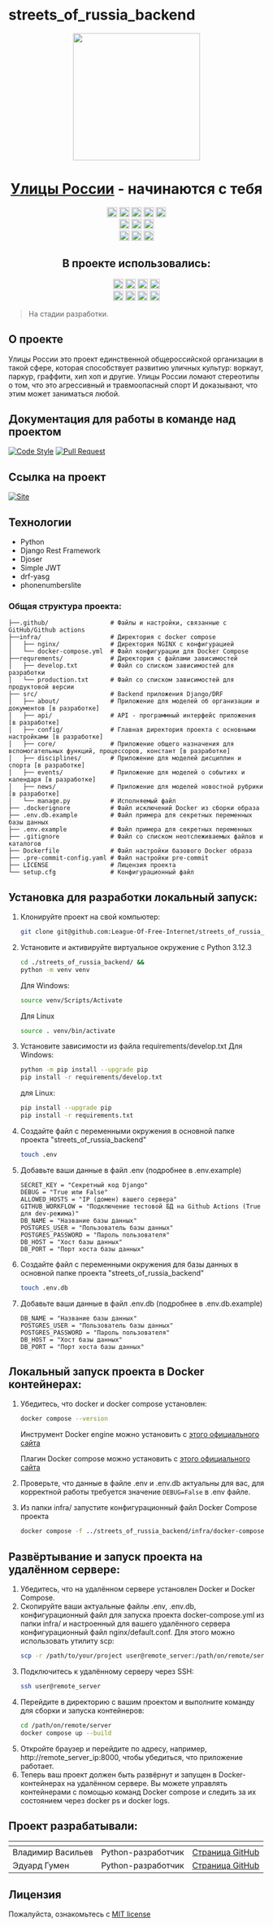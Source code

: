 # streets_of_russia_backend

<div align="center">
<!-- Title: -->
  <a href="https://github.com/League-Of-Free-Internet">
    <img src="https://avatars.githubusercontent.com/u/156543782?s=400&u=7125039f153801ba2b620fd12b655afd690cb7aa&v=4" height="250">
  </a>
  <h1><a href="https://streetrussia.ru/">Улицы России</a> - начинаются с тебя</h1>
<!-- Labels: -->
  <!-- First row: -->
  <a href="https://github.com/League-Of-Free-Internet/empty_project" style="text-decoration: none;"><img src="https://img.shields.io/github/contributors/League-Of-Free-Internet/empty_project" height="20" alt="Contributions"></a>
    <img src="https://pypi-camo.freetls.fastly.net/18c2771271928b1071e8d436680f9a0abf272294/68747470733a2f2f696d672e736869656c64732e696f2f707970692f762f646a616e676f726573746672616d65776f726b2e737667?style=flat-square" height="20">
    <img src="https://img.shields.io/github/repo-size/League-Of-Free-Internet/empty_project" height="20" alt="repo-size">
    <img src="https://img.shields.io/github/languages/code-size/League-Of-Free-Internet/empty_project" height="20" alt="code-size">
  <a href="https://img.shields.io/github/license/League-Of-Free-Internet/empty_project" style="text-decoration: none;"><img src="https://img.shields.io/github/license/League-Of-Free-Internet/empty_project" height="20" alt="license"></a>
  <!-- Second row: -->
  <br>
  <a href="https://github.com/League-Of-Free-Internet/empty_project/actions" style="text-decoration: none;"><img src="https://img.shields.io/github/actions/workflow/status/League-Of-Free-Internet/empty_project/empty_project_workflow.yml?label=workflow%20build" height="20" alt="GitHub Workflow Status"></a>
  <a href="https://github.com/pre-commit/pre-commit" style="text-decoration: none;"><img src="https://img.shields.io/badge/pre--commit-enabled-brightgreen?logo=pre-commit&logoColor=white&style=flat-square" height="20" alt="pre-commit"></a>
  <a href="https://github.com/psf/black" style="text-decoration: none;"><img src="https://img.shields.io/static/v1?label=code%20style&message=black&color=black&style=flat-square" height="20" alt="code style: black"></a>
  <!-- Third row: -->
  <br>
  <a href="https://github.com/League-Of-Free-Internet/empty_project/branches" style="text-decoration: none;"><img src="https://img.shields.io/github/commit-activity/w/League-Of-Free-Internet/empty_project" height="20" alt="commit-activity"></a>
  <a href="https://github.com/League-Of-Free-Internet/empty_project/branches" style="text-decoration: none;"><img src="https://img.shields.io/github/last-commit/League-Of-Free-Internet/empty_project" height="20" alt="last-commit"></a>
  <a href="https://github.com/orgs/League-Of-Free-Internet/projects/2" style="text-decoration: none;"><img src="https://img.shields.io/github/issues/League-Of-Free-Internet/empty_project" height="20" alt="issues"></a>

<!-- Short description: -->
  <h2>В проекте использовались:</h2>
  <a href="https://www.python.org/" style="text-decoration: none;"><img src="https://img.shields.io/badge/Python-3.12-blue?style=flat&logo=python&logoColor=ffdd54" height="20" alt="python"></a>
  <a href="https://www.djangoproject.com/" style="text-decoration: none;"><img src="https://img.shields.io/badge/Django-5.0.6-blue?style=flat&logo=django" height="20" alt="django"></a>
  <a href="https://www.django-rest-framework.org/" style="text-decoration: none;"><img src="https://img.shields.io/badge/DRF-3.15.1-blue?style=flat&logo=rest-framework" height="20" alt="django-rest-framework"></a>
  <a href="https://gunicorn.org/" style="text-decoration: none;"><img src="https://img.shields.io/badge/Gunicorn-22.0.0-blue?style=flat&logo=gunicorn" height="20" alt="gunicorn"></a>
  <br>
  <a href="https://daviddrysdale.github.io/python-phonenumbers/" style="text-decoration: none;"><img src="https://img.shields.io/badge/phonenumberslite-8.13.37-blue?style=flat&logo=phonenumberslite" height="20" alt="python-phonenumbers"></a>
  <a href="https://drf-yasg.readthedocs.io/en/stable/readme.html" style="text-decoration: none;"><img src="https://img.shields.io/badge/drf_yasg-1.21.7-blue?style=flat&logo=drf-yasg" height="20" alt="drf-yasg"></a>
  <a href="https://django-rest-framework-simplejwt.readthedocs.io/en/latest/" style="text-decoration: none;"><img src="https://img.shields.io/badge/simplejwt-5.3.1-blue?style=flat&logo=simplejwt" height="20" alt="django-rest-framework-simplejwt"></a>
  <a href="https://www.docker.com/" style="text-decoration: none;"><img src="https://img.shields.io/badge/Docker-new-blue?style=flat&logo=docker" height="20" alt="docker"></a>
</div>

> На стадии разработки.

## О проекте

Улицы России это проект единственной общероссийской организации в такой сфере, которая способствует
развитию уличных культур: воркаут, паркур, граффити, хип хоп и другие.
Улицы России ломают стереотипы о том, что это агрессивный и травмоопасный спорт
И доказывают, что этим может заниматься любой.

## Документация для работы в команде над проектом

[![Code Style](https://img.shields.io/badge/Прочитать-Документацию_Code_Style-blue?style=for-the-badge)](https://github.com//League-Of-Free-Internet/empty_project/blob/dev/.github/docs/code_style_rules.md) [![Pull Request](https://img.shields.io/badge/Прочитать-Документацию_Pull_Request-2ea44f?style=for-the-badge)](https://github.com/League-Of-Free-Internet/empty_project/blob/dev/.github/docs/pull_request_rules.md)

## Ссылка на проект

[![Site](https://img.shields.io/badge/Перейти_на-Сайт-2ea44f?style=for-the-badge)]()

## Технологии

- Python
- Django Rest Framework
- Djoser
- Simple JWT
- drf-yasg
- phonenumberslite

### Общая структура проекта:

```
├──.github/                 # Файлы и настройки, связанные с GitHub/Github actions
├──infra/                   # Директория с docker compose
│   ├── nginx/              # Директория NGINX с конфигурацией
│   └── docker-compose.yml  # Файл конфигурации для Docker Compose
├──requrements/             # Директория с файлами зависимостей
│   ├── develop.txt         # Файл со списком зависимостей для разработки
│   └── production.txt      # Файл со списком зависимостей для продуктовой версии
├── src/                    # Backend приложения Django/DRF
│   ├── about/              # Приложение для моделей об организации и документов [в разработке]
│   ├── api/                # API - программный интерфейс приложения [в разработке]
│   ├── config/             # Главная директория проекта с основными настройками [в разработке]
│   ├── core/               # Приложение общего назначения для вспомогательных функций, процессоров, констант [в разработке]
│   ├── disciplines/        # Приложение для моделей дисциплин и спорта [в разработке]
│   ├── events/             # Приложение для моделей о событиях и календаря [в разработке]
│   ├── news/               # Приложение для моделей новостной рубрики [в разработке]
│   └── manage.py           # Исполняемый файл
├── .dockerignore           # Файл исключений Docker из сборки образа
├── .env.db.example         # Файл примера для секретных переменных базы данных
├── .env.example            # Файл примера для секретных переменных
├── .gitignore              # Файл со списком неотслеживаемых файлов и каталогов
├── Dockerfile              # Файл настройки базового Docker образа
├── .pre-commit-config.yaml # Файл настройки pre-commit
├── LICENSE                 # Лицензия проекта
└── setup.cfg               # Конфигурационный файл
```
## Установка для разработки локальный запуск:

1. Клонируйте проект на свой компьютер:
    ```bash
    git clone git@github.com:League-Of-Free-Internet/streets_of_russia_backend.git
    ```
2. Установите и активируйте виртуальное окружение c Python 3.12.3
    ```bash
    cd ./streets_of_russia_backend/ &&
    python -m venv venv
    ```
    Для Windows:
    ```bash
    source venv/Scripts/Activate
    ```
    Для Linux
    ```bash
    source . venv/bin/activate
    ```
3. Установите зависимости из файла requirements/develop.txt
    Для Windows:
    ```bash
    python -m pip install --upgrade pip
    pip install -r requirements/develop.txt
    ```
    для Linux:
    ```bash
    pip install --upgrade pip
    pip install -r requirements.txt
    ```
4. Создайте файл с переменными окружения в основной папке проекта "streets_of_russia_backend"
    ```bash
    touch .env
    ```
5. Добавьте ваши данные в файл .env (подробнее в .env.example)
    ```
    SECRET_KEY = "Секретный код Django"
    DEBUG = "True или False"
    ALLOWED_HOSTS = "IP (домен) вашего сервера"
    GITHUB_WORKFLOW = "Подключение тестовой БД на Github Actions (True для dev-режима)"
    DB_NAME = "Название базы данных"
    POSTGRES_USER = "Пользователь базы данных"
    POSTGRES_PASSWORD = "Пароль пользователя"
    DB_HOST = "Хост базы данных"
    DB_PORT = "Порт хоста базы данных"
    ```
6. Создайте файл с переменными окружения для базы данных в основной папке проекта "streets_of_russia_backend"
    ```bash
    touch .env.db
    ```
7. Добавьте ваши данные в файл .env.db (подробнее в .env.db.example)
    ```
    DB_NAME = "Название базы данных"
    POSTGRES_USER = "Пользователь базы данных"
    POSTGRES_PASSWORD = "Пароль пользователя"
    DB_HOST = "Хост базы данных"
    DB_PORT = "Порт хоста базы данных"
    ```

## Локальный запуск проекта в Docker контейнерах:

1. Убедитесь, что docker и docker compose установлен:
    ```bash
   docker compose --version
    ```
    Инструмент Docker engine можно установить с [этого официального сайта](https://docs.docker.com/engine/install/)

    Плагин Docker compose можно установить с [этого официального сайта](https://docs.docker.com/compose/install/linux/)
2. Проверьте, что данные в файле .env и .env.db актуальны для вас, для
корректной работы требуется значение `DEBUG=False` в .env файле.
3. Из папки infra/ запустите конфигурационный файл Docker Compose проекта
    ```bash
    docker compose -f ../streets_of_russia_backend/infra/docker-compose.yml up
    ```

## Развёртывание и запуск проекта на удалённом сервере:

1. Убедитесь, что на удалённом сервере установлен Docker и Docker Compose.
2. Скопируйте ваши актуальные файлы .env, .env.db, конфигурационный файл
для запуска проекта docker-compose.yml из папки infra/ и настроенный для
вашего удалённого сервера конфигурационный файл nginx/default.conf. Для этого
можно использовать утилиту scp:
    ```bash
    scp -r /path/to/your/project user@remote_server:/path/on/remote/server
    ```
3. Подключитесь к удалённому серверу через SSH:
    ```bash
    ssh user@remote_server
    ```
4. Перейдите в директорию с вашим проектом и выполните команду для сборки и
запуска контейнеров:
    ```bash
    cd /path/on/remote/server
    docker compose up --build
    ```
5. Откройте браузер и перейдите по адресу, например,
http://remote_server_ip:8000, чтобы убедиться, что приложение работает.
6. Теперь ваш проект должен быть развёрнут и запущен в Docker-контейнерах на
удалённом сервере. Вы можете управлять контейнерами с помощью команд
Docker compose и следить за их состоянием через docker ps и docker logs.

## Проект разрабатывали:

| <!-- --> | <!-- -->      | <!-- -->    |
|----------|---------------|-------------|
| Владимир Васильев | Python-разработчик | [Cтраница GitHub](https://github.com/chem1sto) |
| Эдуард Гумен | Python-разработчик | [Cтраница GitHub](https://github.com/hydrospirt) |

## Лицензия

Пожалуйста, ознакомьтесь с [MIT license](https://github.com/League-Of-Free-Internet/empty_project?tab=MIT-1-ov-file)
